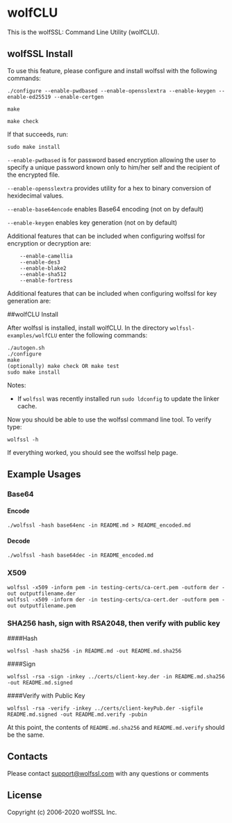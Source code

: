 # wolfCLU

This is the wolfSSL: Command Line Utility (wolfCLU).

## wolfSSL Install

To use this feature, please configure and install wolfssl with the following commands:

```
./configure --enable-pwdbased --enable-opensslextra --enable-keygen --enable-ed25519 --enable-certgen

make

make check
```

If that succeeds, run:

```
sudo make install
```

`--enable-pwdbased` is for password based encryption allowing the user
to specify a unique password known only to him/her self and the
recipient of the encrypted file.

`--enable-opensslextra` provides utility for a hex to binary conversion of
hexidecimal values.

`--enable-base64encode` enables Base64 encoding (not on by default)

`--enable-keygen` enables key generation (not on by default)


Additional features that can be included when configuring wolfssl for
encryption or decryption are:

        --enable-camellia
        --enable-des3
        --enable-blake2
        --enable-sha512
        --enable-fortress

Additional features that can be included when configuring wolfssl for
key generation are:



##wolfCLU Install

After wolfssl is installed, install wolfCLU.  In the directory
`wolfssl-examples/wolfCLU` enter the following commands:

    ./autogen.sh
    ./configure
    make
    (optionally) make check OR make test
    sudo make install

Notes:
* If `wolfssl` was recently installed run `sudo ldconfig` to update the linker cache.


Now you should be able to use the wolfssl command line tool.  To verify type:

    wolfssl -h

If everything worked, you should see the wolfssl help page.

## Example Usages

### Base64

#### Encode

```
./wolfssl -hash base64enc -in README.md > README_encoded.md
```

#### Decode

```
./wolfssl -hash base64dec -in README_encoded.md
```

### X509

```
wolfssl -x509 -inform pem -in testing-certs/ca-cert.pem -outform der -out outputfilename.der
wolfssl -x509 -inform der -in testing-certs/ca-cert.der -outform pem -out outputfilename.pem
```

### SHA256 hash, sign with RSA2048, then verify with public key 

####Hash

```
wolfssl -hash sha256 -in README.md -out README.md.sha256
```
####Sign

```
wolfssl -rsa -sign -inkey ../certs/client-key.der -in README.md.sha256  -out README.md.signed
```
####Verify with Public Key

```
wolfssl -rsa -verify -inkey ../certs/client-keyPub.der -sigfile README.md.signed -out README.md.verify -pubin
```
At this point, the contents of `README.md.sha256` and `README.md.verify` should be the same.

## Contacts

Please contact support@wolfssl.com with any questions or comments

## License

Copyright (c) 2006-2020 wolfSSL Inc.
